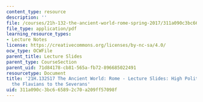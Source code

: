 ```yaml
---
content_type: resource
description: ''
file: /courses/21h-132-the-ancient-world-rome-spring-2017/311a090c3bc665892c70a209ff57098f_MIT21H_132S17_HighPolitic2.pdf
file_type: application/pdf
learning_resource_types:
- Lecture Notes
license: https://creativecommons.org/licenses/by-nc-sa/4.0/
ocw_type: OCWFile
parent_title: Lecture Slides
parent_type: CourseSection
parent_uid: 71d84178-cb81-565a-fb72-896685022491
resourcetype: Document
title: '21H.132S17 The Ancient World: Rome - Lecture Slides: High Politics - From
  the Flavians to the Severans'
uid: 311a090c-3bc6-6589-2c70-a209ff57098f
---
```

